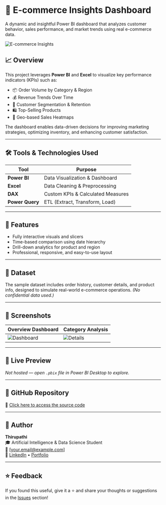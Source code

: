 # 🛒 E-commerce Insights Dashboard

A dynamic and insightful Power BI dashboard that analyzes customer behavior, sales performance, and market trends using real e-commerce data.

![E-commerce Insights](Images/E_commerce.png)

## 📈 Overview

This project leverages **Power BI** and **Excel** to visualize key performance indicators (KPIs) such as:

- 📦 Order Volume by Category & Region  
- 💰 Revenue Trends Over Time  
- 👤 Customer Segmentation & Retention  
- 🛍️ Top-Selling Products  
- 📍 Geo-based Sales Heatmaps

The dashboard enables data-driven decisions for improving marketing strategies, optimizing inventory, and enhancing customer satisfaction.

---

## 🛠️ Tools & Technologies Used

| Tool          | Purpose                             |
|---------------|-------------------------------------|
| **Power BI**  | Data Visualization & Dashboard      |
| **Excel**     | Data Cleaning & Preprocessing       |
| **DAX**       | Custom KPIs & Calculated Measures   |
| **Power Query** | ETL (Extract, Transform, Load)     |

---

## 🚀 Features

- Fully interactive visuals and slicers  
- Time-based comparison using date hierarchy  
- Drill-down analytics for product and region  
- Professional, responsive, and easy-to-use layout

---

## 📂 Dataset

The sample dataset includes order history, customer details, and product info, designed to simulate real-world e-commerce operations. *(No confidential data used.)*

---

## 📸 Screenshots

| Overview Dashboard | Category Analysis |
|--------------------|-------------------|
| ![Dashboard](Images/E_commerce.png) | ![Details](Images/sales.png) |

---

## 🔗 Live Preview

*Not hosted — open `.pbix` file in Power BI Desktop to explore.*

---

## 📎 GitHub Repository

🔗 [Click here to access the source code](https://github.com/yourusername/ecommerce-insights)

---

## 👤 Author

**Thirupathi**  
🎓 Artificial Intelligence & Data Science Student  
📧 [your.email@example.com]  
🔗 [LinkedIn](https://linkedin.com/in/your-profile) • [Portfolio](https://your-portfolio.com)

---

## ⭐ Feedback

If you found this useful, give it a ⭐ and share your thoughts or suggestions in the [Issues](https://github.com/yourusername/ecommerce-insights/issues) section!

